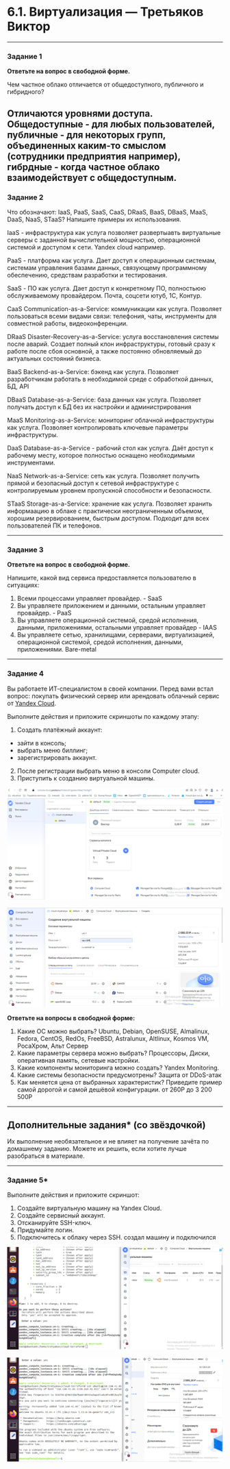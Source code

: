 #  6.1. Виртуализация — Третьяков Виктор

---

### Задание 1
 
**Ответьте на вопрос в свободной форме.**

Чем частное облако отличается от общедоступного, публичного и гибридного?

Отличаются уровнями доступа. Общедоступные - для любых пользователей, публичные - для некоторых групп, объединенных каким-то смыслом (сотрудники предприятия например), гибрдные - когда частное облако взаимодействует с общедоступным.
---

### Задание 2 


Что обозначают: IaaS, PaaS, SaaS, CaaS, DRaaS, BaaS, DBaaS, MaaS, DaaS, NaaS, STaaS? Напишите примеры их использования.

 IaaS - инфраструктура как услуга позволяет развертыавть виртуальные серверы с заданной вычислительной мощностью, операционной системой и доступом к сети. Yandex cloud например.

 PaaS - платформа как услуга. Дает доступ к операционным системам, системам управления базами данных, связующему программному обеспечению, средствам разработки и тестирования.

 SaaS - ПО как услуга. Дает доступ к конкретному ПО, полностьюю обслуживаемому провайдером. Почта, соцсети ютуб, 1С, Контур.

 CaaS Communication-as-a-Service: коммуникации как услуга. Позволяет пользоваться всеми видами связи: телефония, чаты, инструменты для совместной работы, видеоконференции.

 DRaaS Disaster-Recovery-as-a-Service: услуга восстановления системы после аварий. Создает полный клон инфраструктуры, готовый сразу к работе после сбоя основной, а также постоянно обновляемый до актуальных состояний бизнеса.

 BaaS Backend-as-a-Service: бэкенд как услуга. Позволяет разработчикам работать в необходимой среде с обработкой данных,  БД, API 

 DBaaS Database-as-a-Service: база данных как услуга. Позволяет получать доступ к БД без их настройки и администрирования 

 MaaS Monitoring-as-a-Service: мониторинг облачной инфраструктуры как услуга. Позволяет контролировать ключевые параметры инфраструктуры.

 DaaS Database-as-a-Service - рабочий стол как услуга. Даёт доступ к рабочему месту, которое полностью оснащено необходимыми инструментами.

 NaaS Network-as-a-Service: сеть как услуга. Позволяет получить прямой и безопасный доступ к сетевой инфраструктуре с контролируемым уровнем пропускной способности и безопасности.

STaaS Storage-as-a-Service: хранение как услуга. Позволяет хранить информаацию в облаке с практически неограниченным объемом, хорошим резервированием, быстрым доступом. Подходит для всех пользователей ПК и телефонов.

---

### Задание 3 
 
**Ответьте на вопрос в свободной форме.**

Напишите, какой вид сервиса предоставляется пользователю в ситуациях:
 
1. Всеми процессами управляет провайдер. - SaaS
2. Вы управляете приложением и данными, остальным управляет провайдер. - PaaS
3. Вы управляете операционной системой, средой исполнения, данными, приложениями, остальными управляет провайдер - IAAS
4. Вы управляете сетью, хранилищами, серверами, виртуализацией, операционной системой, средой исполнения, данными, приложениями. Bare-metal
---
 
### Задание 4 
 
 
Вы работаете ИТ-специалистом в своей компании. Перед вами встал вопрос: покупать физический сервер или арендовать облачный сервис от [Yandex Cloud](https://cloud.yandex.ru).
 
Выполните действия и приложите скриншоты по каждому этапу:

1. Создать платёжный аккаунт:
  - зайти в консоль;
  - выбрать меню биллинг; 
  - зарегистрировать аккаунт.
2. После регистрации выбрать меню в консоли Computer cloud. 
3. Приступить к созданию виртуальной машины. 
 
![](/virt/6_01/6_1/4_1.png)

![](/virt/6_01/6_1/4_2.png)

**Ответьте на вопросы в свободной форме:**
 
1. Какие ОС можно выбрать?
Ubuntu, Debian, OpenSUSE, Almalinux, Fedora, CentOS, RedOs, FreeBSD, Astralunux, Altlinux, Kosmos VM, РосаХром, Альт Сервер
2. Какие параметры сервера можно выбрать?
Процессоры, Диски, оперативная память, сетевые настройки.
3. Какие компоненты мониторинга можно создать?
Yandex Monitoring.
4. Какие системы безопасности предусмотрены? 
Защита от DDoS-атак
5. Как меняется цена от выбранных характеристик? Приведите пример самой дорогой и самой дешёвой конфигурации. 
от 260Р до 3 200 500Р
---

## Дополнительные задания* (со звёздочкой)

Их выполнение необязательное и не влияет на получение зачёта по домашнему заданию. Можете их решить, если хотите лучше разобраться в материале.
 
---

### Задание 5* 

Выполните действия и приложите скриншот:

1. Создайте виртуальную машину на Yandex Cloud.
2. Создайте сервисный аккаунт.
3. Отсканируйте SSH-ключ.
4. Придумайте логин.
5. Подключитесь к облаку через SSH. 
 создал машину и подключился

![](/virt/6_01/6_1/5_1.png)

![](/virt/6_01/6_1/5_2.png)
